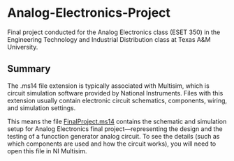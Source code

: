 # Analog-Electronics-Project
Final project conducted for the Analog Electronics class (ESET 350) in the Engineering Technology and Industrial Distribution class at Texas A&amp;M University. 

## Summary
The .ms14 file extension is typically associated with Multisim, which is circuit simulation software provided by National Instruments. Files with this extension usually contain electronic circuit schematics, components, wiring, and simulation settings.

This means the file [FinalProject.ms14](https://github.com/cobeggs8735/Analog-Electronics-Project/blob/main/Project%20Files/FinalProject.ms14) contains the schematic and simulation setup for Analog Electronics final project—representing the design and the testing of a funcction generator analog circuit. To see the details (such as which components are used and how the circuit works), you will need to open this file in NI Multisim.

